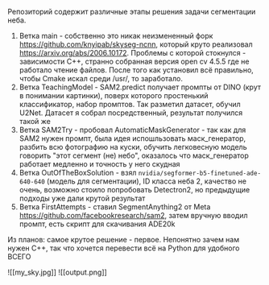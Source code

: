 Репозиторий содержит различные этапы решения задачи сегментации неба. 
1. Ветка main - собственно это никак неизмененный форк https://github.com/knyipab/skyseg-ncnn, который круто реализовал https://arxiv.org/abs/2006.10172. Проблемы с которой стокнулся - зависимости C++, странно собранная версия open cv 4.5.5 где не работало чтение файлов. После того как установил всё правильно, чтобы Cmake искал среди /usr/, то заработало.
2. Ветка TeachingModel - SAM2.predict  получает промпты от DINO (крут в понимании картинки), поверх которого простенький классификатор, набор промптов. Так разметил датасет, обучил U2Net. Датасет я собрал посредственный, результат получился такой же
3. Ветка SAM2Try - пробовал AutomaticMaskGenerator - так как для SAM2 нужен промпт, была идея испошльзовать маск_генератор, разбить всю фотографию на куски, обучить легковесную модель говорить "этот сегмент (не) небо", оказалось что маск_генератор работает медленно и точность у него скудная
4. Ветка OutOfTheBoxSolution - взял `nvidia/segformer-b5-finetuned-ade-640-640` (модель для сегментации), ID класса неба 2, качество не очень, возможно стоило попробовать Detectron2, но предыдущие подходы уже дали крутой результат
5. Ветка FirstAttempts - ставил SegmentAnything2 от Meta https://github.com/facebookresearch/sam2, затем вручную вводил промпт, есть скрипт для скачивания ADE20k

Из планов: самое крутое решение - первое. Непонятно зачем нам нужен C++, так что хочется перевести всё на Python для удобного ВСЕГО


  
![[my_sky.jpg]]
![[output.png]]

